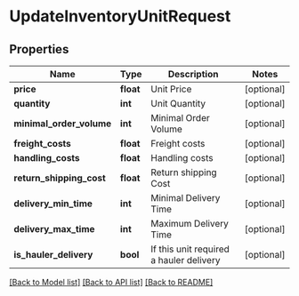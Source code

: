# UpdateInventoryUnitRequest

## Properties
Name | Type | Description | Notes
------------ | ------------- | ------------- | -------------
**price** | **float** | Unit Price | [optional] 
**quantity** | **int** | Unit Quantity | [optional] 
**minimal_order_volume** | **int** | Minimal Order Volume | [optional] 
**freight_costs** | **float** | Freight costs | [optional] 
**handling_costs** | **float** | Handling costs | [optional] 
**return_shipping_cost** | **float** | Return shipping Cost | [optional] 
**delivery_min_time** | **int** | Minimal Delivery Time | [optional] 
**delivery_max_time** | **int** | Maximum Delivery Time | [optional] 
**is_hauler_delivery** | **bool** | If this unit required a hauler delivery | [optional] 

[[Back to Model list]](../README.md#documentation-for-models) [[Back to API list]](../README.md#documentation-for-api-endpoints) [[Back to README]](../README.md)


